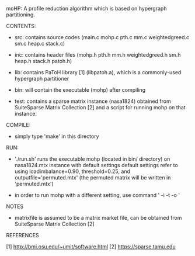 moHP: A profile reduction algorithm which is based on hypergraph partitioning.


CONTENTS:

 - src:		contains source codes (main.c mohp.c pth.c mm.c weightedgreed.c sm.c heap.c stack.c)
   		
 - inc: 	contains header files (mohp.h pth.h mm.h weightedgreed.h sm.h heap.h stack.h patoh.h)
   		
 - lib: 	contains PaToH library [1] (libpatoh.a), which is a commonly-used hypergraph partitioner 
   		
 - bin: 	will contain the executable (mohp) after compiling 
   		
 - test: 	contains a sparse matrix instance (nasa1824) obtained from SuiteSparse Matrix Collection [2] and a script for running mohp on that instance.


COMPILE:

 - simply type 'make' in this directory

RUN:
 
 - './run.sh' runs the executable mohp (located in bin/ directory) on nasa1824.mtx instance with default settings
   default settings refer to using loadimbalance=0.90, threshold=0.25, and outputfile='permuted.mtx' (the permuted matrix will be written in 'permuted.mtx')
   
 - in order to run mohp with a different setting, use command '<executable> <matrixfile> -i <loadimbalance> -t <threshold> -o <outputfile>' 
 
NOTES

- matrixfile is assumed to be a matrix market file, can be obtained from SuiteSparse Matrix Collection [2] 

REFERENCES

[1] http://bmi.osu.edu/~umit/software.html
[2] https://sparse.tamu.edu